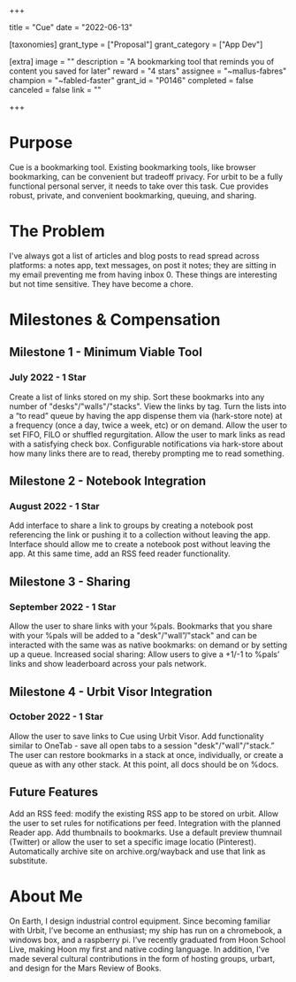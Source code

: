 +++

title = "Cue"
date = "2022-06-13"

[taxonomies]
grant_type = ["Proposal"]
grant_category = ["App Dev"]

[extra]
image = ""
description = "A bookmarking tool that reminds you of content you saved for later"
reward = "4 stars"
assignee = "~mallus-fabres"
champion = "~fabled-faster"
grant_id = "P0146"
completed = false
canceled = false
link = ""

+++

# Purpose
Cue is a bookmarking tool. Existing bookmarking tools, like browser bookmarking, can be convenient but tradeoff privacy. For urbit to be a fully functional personal server, it needs to take over this task. Cue provides robust, private, and convenient bookmarking, queuing, and sharing.

# The Problem
I've always got a list of articles and blog posts to read spread across platforms: a notes app, text messages, on post it notes; they are sitting in my email preventing me from having inbox 0. These things are interesting but not time sensitive. They have become a chore.

# Milestones & Compensation 
## Milestone 1 - Minimum Viable Tool
### July 2022 - 1 Star
Create a list of links stored on my ship.
Sort these bookmarks into any number of "desks"/"walls"/"stacks".
View the links by tag.
Turn the lists into a “to read” queue by having the app dispense them via (hark-store note) at a frequency (once a day, twice a week, etc) or on demand. Allow the user to set FIFO, FILO or shuffled regurgitation.
Allow the user to mark links as read with a satisfying check box.
Configurable notifications via hark-store about how many links there are to read, thereby prompting me to read something.
## Milestone 2 - Notebook Integration
### August 2022 - 1 Star
Add interface to share a link to groups by creating a notebook post referencing the link or pushing it to a collection without leaving the app.
Interface should allow me to create a notebook post without leaving the app.
At this same time, add an RSS feed reader functionality.
## Milestone 3 - Sharing
### September 2022 - 1 Star
Allow the user to share links with your %pals. Bookmarks that you share with your %pals will be added to a "desk"/"wall”/"stack" and can be interacted with the same was as native bookmarks: on demand or by setting up a queue.
Increased social sharing: Allow users to give a +1/-1 to %pals’ links and show leaderboard across your pals network.
## Milestone 4 - Urbit Visor Integration
### October 2022 - 1 Star
Allow the user to save links to Cue using Urbit Visor.
Add functionality similar to OneTab - save all open tabs to a session "desk"/"wall"/"stack.” The user can restore bookmarks in a stack at once, individually, or create a queue as with any other stack.
At this point, all docs should be on %docs.

## Future Features
Add an RSS feed: modify the existing RSS app to be stored on urbit. Allow the user to set rules for notifications per feed.
Integration with the planned Reader app.
Add thumbnails to bookmarks. Use a default preview thumnail (Twitter) or allow the user to set a specific image locatio (Pinterest).
Automatically archive site on archive.org/wayback and use that link as substitute.

# About Me
On Earth, I design industrial control equipment. Since becoming familiar with Urbit, I’ve become an enthusiast; my ship has run on a chromebook, a windows box, and a raspberry pi. I’ve recently graduated from Hoon School Live, making Hoon my first and native coding language. In addition, I’ve made several cultural contributions in the form of hosting groups, urbart, and design for the Mars Review of Books.

